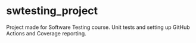 # swtesting_project
Project made for Software Testing course. Unit tests and setting up GitHub Actions and Coverage reporting.
